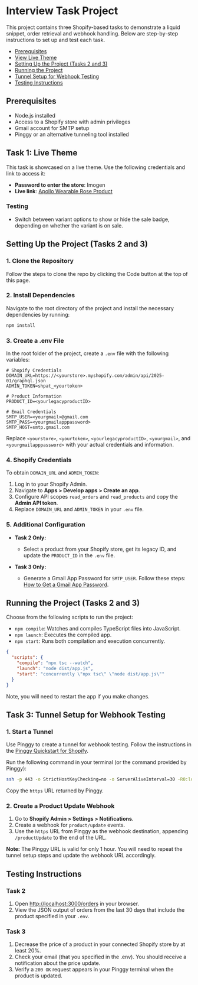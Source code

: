# Interview Task Project

This project contains three Shopify-based tasks to demonstrate a liquid snippet, order retrieval and webhook handling. Below are step-by-step instructions to set up and test each task.

- [Prerequisites](#prerequisites)
- [View Live Theme](#task-1-live-theme)
- [Setting Up the Project (Tasks 2 and 3)](#setting-up-the-project-tasks-2-and-3)
- [Running the Project](#running-the-project-tasks-2-and-3)
- [Tunnel Setup for Webhook Testing](#task-3-tunnel-setup-for-webhook-testing)
- [Testing Instructions](#testing-instructions)

## Prerequisites

- Node.js installed
- Access to a Shopify store with admin privileges
- Gmail account for SMTP setup
- Pinggy or an alternative tunneling tool installed

## Task 1: Live Theme

This task is showcased on a live theme. Use the following credentials and link to access it:

- **Password to enter the store**: Imogen
- **Live link**: [Apollo Wearable Rose Product](https://imogensdev.myshopify.com/products/apollo-wearable-rose)

### Testing

- Switch between variant options to show or hide the sale badge, depending on whether the variant is on sale.

## Setting Up the Project (Tasks 2 and 3)

### 1. Clone the Repository

Follow the steps to clone the repo by clicking the Code button at the top of this page.

### 2. Install Dependencies

Navigate to the root directory of the project and install the necessary dependencies by running:

```sh
npm install
```

### 3. Create a .env File

In the root folder of the project, create a `.env` file with the following variables:

```env
# Shopify Credentials
DOMAIN_URL=https://<yourstore>.myshopify.com/admin/api/2025-01/graphql.json
ADMIN_TOKEN=shpat_<yourtoken>

# Product Information
PRODUCT_ID=<yourlegacyproductID>

# Email Credentials
SMTP_USER=<yourgmail>@gmail.com
SMTP_PASS=<yourgmailapppassword>
SMTP_HOST=smtp.gmail.com
```

Replace `<yourstore>`, `<yourtoken>`, `<yourlegacyproductID>`, `<yourgmail>`, and `<yourgmailapppassword>` with your actual credentials and information.

### 4. Shopify Credentials

To obtain `DOMAIN_URL` and `ADMIN_TOKEN`:

1. Log in to your Shopify Admin.
2. Navigate to **Apps > Develop apps > Create an app**.
3. Configure API scopes `read_orders` and `read_products` and copy the **Admin API token**.
4. Replace `DOMAIN_URL` and `ADMIN_TOKEN` in your `.env` file.

### 5. Additional Configuration

- **Task 2 Only:**

  - Select a product from your Shopify store, get its legacy ID, and update the `PRODUCT_ID` in the `.env` file.

- **Task 3 Only:**
  - Generate a Gmail App Password for `SMTP_USER`. Follow these steps: [How to Get a Gmail App Password](https://support.google.com/accounts/answer/185833?hl=en).

## Running the Project (Tasks 2 and 3)

Choose from the following scripts to run the project:

- `npm compile`: Watches and compiles TypeScript files into JavaScript.
- `npm launch`: Executes the compiled app.
- `npm start`: Runs both compilation and execution concurrently.

```json
{
  "scripts": {
    "compile": "npx tsc --watch",
    "launch": "node dist/app.js",
    "start": "concurrently \"npx tsc\" \"node dist/app.js\""
  }
}
```

Note, you will need to restart the app if you make changes.

## Task 3: Tunnel Setup for Webhook Testing

### 1. Start a Tunnel

Use Pinggy to create a tunnel for webhook testing. Follow the instructions in the [Pinggy Quickstart for Shopify](https://pinggy.io/quickstart/shopify/#:~:text=With%20pinggy.io%20you%20can,localhost%3A3000%2Fwebhooks).

Run the following command in your terminal (or the command provided by Pinggy):

```sh
ssh -p 443 -o StrictHostKeyChecking=no -o ServerAliveInterval=30 -R0:localhost:3000 a.pinggy.io
```

Copy the `https` URL returned by Pinggy.

### 2. Create a Product Update Webhook

1. Go to **Shopify Admin > Settings > Notifications**.
2. Create a webhook for `product/update` events.
3. Use the `https` URL from Pinggy as the webhook destination, appending `/productUpdate` to the end of the URL.

**Note:** The Pinggy URL is valid for only 1 hour. You will need to repeat the tunnel setup steps and update the webhook URL accordingly.

## Testing Instructions

### Task 2

1. Open <http://localhost:3000/orders> in your browser.
2. View the JSON output of orders from the last 30 days that include the product specified in your `.env`.

### Task 3

1. Decrease the price of a product in your connected Shopify store by at least 20%.
2. Check your email (that you specified in the .env). You should receive a notification about the price update.
3. Verify a `200 OK` request appears in your Pinggy terminal when the product is updated.
